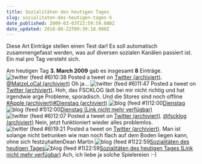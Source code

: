 ```yaml
---
title: Sozialitäten des heutigen Tages
slug: sozialitaten-des-heutigen-tages-5
date_published: 2009-03-03T22:59:59.000Z
date_updated: 2018-08-22T09:39:18.000Z
---
```


Diese Art Einträge stellen einen Test dar! Es soll automatisch zusammengefasst werden, was auf diversen sozialen Kanälen passiert ist. Ein mal pro Tag versteht sich.

Am heutigen Tag **3. March 2009** gab es insgesamt **8** Einträge.
![twitter (feed #6)](//thafaker.de/wp-content/plugins/lifestream/images/twitter.png)10:38
            Posted a tweet on [Twitter (archiviert)](http://web.archive.org/web/20090205223023/http://twitter.com:80/thafaker).
[@MatzeLoCal (archiviert)](http://web.archive.org/web/20090210015527/http://twitter.com:80/matzelocal) Oh ja...
![twitter (feed #6)](//thafaker.de/wp-content/plugins/lifestream/images/twitter.png)11:47
            Posted a tweet on [Twitter (archiviert)](http://web.archive.org/web/20090205223023/http://twitter.com:80/thafaker).
Hoh, das FSCKLOG lädt bei mir nicht richtig und hat irgendwie arge Probleme, sporadisch. Und die Stores sind noch offline [#Apple (archiviert)](http://web.archive.org/web/20110511233808/https://search.twitter.com/search?q=)[#Dienstag (archiviert)](http://web.archive.org/web/20110511233808/https://search.twitter.com/search?q=)
![blog (feed #1)](//thafaker.de/wp-content/plugins/lifestream/images/blog.png)12:00[Dienstag](__GHOST_URL__/03/dienstag)![blog (feed #1)](//thafaker.de/wp-content/plugins/lifestream/images/blog.png)12:00[Dienstag (Link nicht mehr verfügbar)](http://feedproxy.google.com/~r/thafaker_de/~3/e7RiwUeJTZs/dienstag)![twitter (feed #6)](//thafaker.de/wp-content/plugins/lifestream/images/twitter.png)12:07
            Posted a tweet on [Twitter (archiviert)](http://web.archive.org/web/20090205223023/http://twitter.com:80/thafaker).
[@fscklog (archiviert)](http://web.archive.org/web/20090102133429/https://twitter.com/fscklog) Nein, jetzt funktioniert wieder alles problemlos.
![twitter (feed #6)](//thafaker.de/wp-content/plugins/lifestream/images/twitter.png)19:21
            Posted a tweet on [Twitter (archiviert)](http://web.archive.org/web/20090205223023/http://twitter.com:80/thafaker).
Man ist solange nicht betrunken wie man noch flach auf dem Boden liegen kann, ohne sich festzuhaltenDean Martin
![blog (feed #1)](//thafaker.de/wp-content/plugins/lifestream/images/blog.png)22:59[Sozialitäten des heutigen Tages](__GHOST_URL__/03/sozialitaten-des-heutigen-tages-3)![blog (feed #1)](//thafaker.de/wp-content/plugins/lifestream/images/blog.png)22:59[Sozialitäten des heutigen Tages (Link nicht mehr verfügbar)](http://feedproxy.google.com/~r/thafaker_de/~3/PePsOlxnI9k/sozialitaten-des-heutigen-tages-3)
Ach, ich liebe ja solche Spielereien :-)
